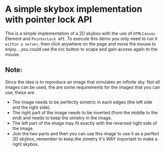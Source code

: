 # A simple skybox implementation with pointer lock API

This is a simple implementation of a 2D skybox with the use of `HTMLCanvas` Element and `PointerLock API`.
To execute this demo you only need to run it `within a server`, then click anywhere on the page and move the mouse to enjoy... you could use the `ESC` button to scape and gain access again to the mouse.

## Note: 

Since the idea is to reproduce an image that simulates an infinite sky. Not all images can be used, the are some requirements for the images that you can use, these are:

* The image needs to be perfectly simetric in each edges (the left side and the right side).
* The right part of the image needs to be inverted (from the middle to the end) and needs to keep the simetry in the image.
* The left part of the image may fit exactly with the reversed right side of the image.
* Join the two parts and then you can use this image to use it as a perfect 2D skybox, remember to keep the simetry it's WAY important to make a right skybox.
